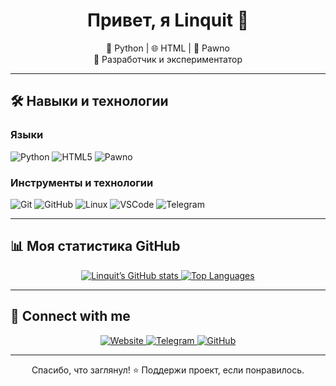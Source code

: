 <h1 align="center">Привет, я Linquit 👋</h1>
<p align="center">
  🧠 Python | 🌐 HTML | 🔧 Pawno<br>
  🚀 Разработчик и экспериментатор
</p>

---

## 🛠️ Навыки и технологии

### Языки  
<p>
  <img alt="Python" src="https://img.shields.io/badge/Python-3670A0?style=for-the-badge&logo=python&logoColor=white"/>
  <img alt="HTML5" src="https://img.shields.io/badge/HTML5-E34F26?style=for-the-badge&logo=html5&logoColor=white"/>
  <img alt="Pawno" src="https://img.shields.io/badge/Pawno-Blue?style=for-the-badge&logo=none&logoColor=white"/>
</p>

### Инструменты и технологии  
<p>
  <img alt="Git" src="https://img.shields.io/badge/Git-F05032?style=for-the-badge&logo=git&logoColor=white"/>
  <img alt="GitHub" src="https://img.shields.io/badge/GitHub-181717?style=for-the-badge&logo=github&logoColor=white"/>
  <img alt="Linux" src="https://img.shields.io/badge/Linux-FCC624?style=for-the-badge&logo=linux&logoColor=black"/>
  <img alt="VSCode" src="https://img.shields.io/badge/VSCode-007ACC?style=for-the-badge&logo=visual-studio-code&logoColor=white"/>
  <img alt="Telegram" src="https://img.shields.io/badge/Telegram-2CA5E0?style=for-the-badge&logo=telegram&logoColor=white"/>
</p>

---

## 📊 Моя статистика GitHub

<p align="center">
  <a href="https://github.com/Linquit">
    <img alt="Linquit’s GitHub stats" src="https://github-readme-stats.vercel.app/api?username=Linquit&show_icons=true&theme=dark&hide_border=true"/>
  </a>
  <a href="https://github.com/Linquit">
    <img alt="Top Languages" src="https://github-readme-stats.vercel.app/api/top-langs/?username=Linquit&layout=compact&theme=dark&hide_border=true"/>
  </a>
</p>

---

## 🔗 Connect with me

<p align="center">
  <a href="https://e-z.bio/linquit">
    <img alt="Website" src="https://img.shields.io/badge/Website-e–z.bio/linquit-0A66C2?style=for-the-badge&logo=datadog&logoColor=white"/>
  </a>
  <a href="https://t.me/linquit">
    <img alt="Telegram" src="https://img.shields.io/badge/Telegram-2CA5E0?style=for-the-badge&logo=telegram&logoColor=white"/>
  </a>
  <a href="https://github.com/Linquit">
    <img alt="GitHub" src="https://img.shields.io/badge/GitHub-181717?style=for-the-badge&logo=github&logoColor=white"/>
  </a>
</p>

---

<p align="center">
  Спасибо, что заглянул! ⭐️  
  Поддержи проект, если понравилось.
</p>
